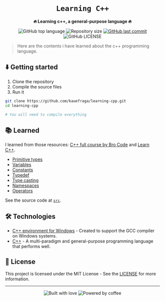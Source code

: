<div align="center">
  <h1><code>Learning C++</code></h1>

  <p>
    <strong>🔥 Learning c++, a general-purpose language 🔥</strong>
  </p>

  <p>
    <img
      alt="GitHub top language"
      src="https://img.shields.io/github/languages/top/kauefraga/learning-cpp.svg"
    />
    <img
      alt="Repository size"
      src="https://img.shields.io/github/repo-size/kauefraga/learning-cpp.svg"
    />
    <a href="https://github.com/kauefraga/learning-cpp/commits/main">
      <img
        alt="GitHub last commit"
        src="https://img.shields.io/github/last-commit/kauefraga/learning-cpp.svg"
      />
    </a>
    <img
      alt="GitHub LICENSE"
      src="https://img.shields.io/github/license/kauefraga/learning-cpp.svg"
    />
  </p>
</div>

> Here are the contents i have learned about the c++ programming language.

## ⬇️ Getting started

1. Clone the repository
2. Compile the source files
3. Run it

```bash
git clone https://github.com/kauefraga/learning-cpp.git
cd learning-cpp

# You will need to compile everything
```

## 📚 Learned

I learned from those resources: [C++ full course by Bro Code](https://youtu.be/-TkoO8Z07hI) and [Learn C++](https://www.learncpp.com).

- [Primitive types](https://www.learncpp.com/cpp-tutorial/introduction-to-fundamental-data-types)
- [Variables](https://www.learncpp.com/cpp-tutorial/variable-assignment-and-initialization)
- [Constants](https://www.learncpp.com/cpp-tutorial/const-variables-and-symbolic-constants)
- [Typedef](https://www.learncpp.com/cpp-tutorial/typedefs-and-type-aliases)
- [Type casting](https://www.learncpp.com/cpp-tutorial/introduction-to-type-conversion-and-static_cast)
- [Namespaces](https://www.learncpp.com/cpp-tutorial/naming-collisions-and-an-introduction-to-namespaces)
- [Operators](https://www.learncpp.com/cpp-tutorial/introduction-to-literals-and-operators)
<!-- - [Installing packages]()
- [How to write a library and leave it ready to import]() -->

See the source code at [`src`](src/).

## 🛠 Technologies

- [C++ environment for Windows](https://www.mingw-w64.org) - Created to support the GCC compiler on Windows systems.
- [C++](https://en.wikipedia.org/wiki/C%2B%2B) - A multi-paradigm and general-purpose programming language that performs well.

## 📝 License

This project is licensed under the MIT License - See the [LICENSE](https://github.com/kauefraga/learning-cpp/blob/main/LICENSE) for more information.

---

<div align="center">
  <img alt="Built with love" src="https://forthebadge.com/images/badges/built-with-love.svg">
  <img alt="Powered by coffee" src="https://forthebadge.com/images/badges/powered-by-coffee.svg">
</div>
